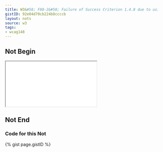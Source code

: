 ```yaml
---
title: W3&#58; F88-2&#58; Failure of Success Criterion 1.4.8 due to using text that is justified (aligned to both the left and the right margins)
gistID: 92e04d70cb224b8ccccb
layout: nots
source: w3
tags:
- wcag148
---
```


<h2 aria-describedby="{{ page.gistID }}">Not Begin</h2>
<div class="rendered-not">
<iframe seamless title="Example Page for {{ page.title }}" src="F88-2-special.html"></iframe>
</div> <!-- rendered-not -->

<h2 aria-describedby="{{ page.gistID }}">Not End</h2>

<h3 aria-describedby="{{ page.gistID }}">Code for this Not</h3>
{% gist page.gistID %}